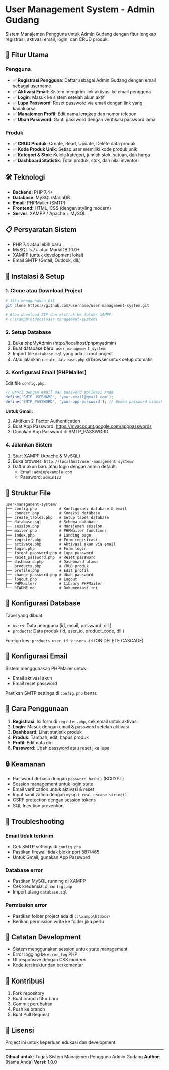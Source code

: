 # User Management System - Admin Gudang

Sistem Manajemen Pengguna untuk Admin Gudang dengan fitur lengkap registrasi, aktivasi email, login, dan CRUD produk.

## 🚀 Fitur Utama

### Pengguna
- ✅ **Registrasi Pengguna**: Daftar sebagai Admin Gudang dengan email sebagai username
- ✅ **Aktivasi Email**: Sistem mengirim link aktivasi ke email pengguna
- ✅ **Login**: Masuk ke sistem setelah akun aktif
- ✅ **Lupa Password**: Reset password via email dengan link yang kadaluarsa
- ✅ **Manajemen Profil**: Edit nama lengkap dan nomor telepon
- ✅ **Ubah Password**: Ganti password dengan verifikasi password lama

### Produk
- ✅ **CRUD Produk**: Create, Read, Update, Delete data produk
- ✅ **Kode Produk Unik**: Setiap user memiliki kode produk unik
- ✅ **Kategori & Stok**: Kelola kategori, jumlah stok, satuan, dan harga
- ✅ **Dashboard Statistik**: Total produk, stok, dan nilai inventori

## 🛠️ Teknologi

- **Backend**: PHP 7.4+
- **Database**: MySQL/MariaDB
- **Email**: PHPMailer (SMTP)
- **Frontend**: HTML, CSS (dengan styling modern)
- **Server**: XAMPP / Apache + MySQL

## 📋 Persyaratan Sistem

- PHP 7.4 atau lebih baru
- MySQL 5.7+ atau MariaDB 10.0+
- XAMPP (untuk development lokal)
- Email SMTP (Gmail, Outlook, dll.)

## 🚀 Instalasi & Setup

### 1. Clone atau Download Project
```bash
# Jika menggunakan Git
git clone https://github.com/username/user-management-system.git

# Atau download ZIP dan ekstrak ke folder XAMPP
# c:\xampp\htdocs\user-management-system\
```

### 2. Setup Database
1. Buka phpMyAdmin (http://localhost/phpmyadmin)
2. Buat database baru: `user_management_system`
3. Import file `database.sql` yang ada di root project
4. Atau jalankan `create_database.php` di browser untuk setup otomatis

### 3. Konfigurasi Email (PHPMailer)
Edit file `config.php`:
```php
// Ganti dengan email dan password aplikasi Anda
define('SMTP_USERNAME', 'your-email@gmail.com');
define('SMTP_PASSWORD', 'your-app-password'); // Bukan password biasa!
```

**Untuk Gmail:**
1. Aktifkan 2-Factor Authentication
2. Buat App Password: https://myaccount.google.com/apppasswords
3. Gunakan App Password di SMTP_PASSWORD

### 4. Jalankan Sistem
1. Start XAMPP (Apache & MySQL)
2. Buka browser: `http://localhost/user-management-system/`
3. Daftar akun baru atau login dengan admin default:
   - Email: `admin@example.com`
   - Password: `admin123`

## 📁 Struktur File

```
user-management-system/
├── config.php          # Konfigurasi database & email
├── connect.php         # Koneksi database
├── create_tables.php   # Setup tabel database
├── database.sql        # Schema database
├── session.php         # Manajemen session
├── mailer.php          # PHPMailer functions
├── index.php           # Landing page
├── register.php        # Form registrasi
├── activate.php        # Aktivasi akun via email
├── login.php           # Form login
├── forgot_password.php # Lupa password
├── reset_password.php  # Reset password
├── dashboard.php       # Dashboard utama
├── products.php        # CRUD produk
├── profile.php         # Edit profil
├── change_password.php # Ubah password
├── logout.php          # Logout
├── PHPMailer/          # Library PHPMailer
└── README.md           # Dokumentasi ini
```

## 🔧 Konfigurasi Database

Tabel yang dibuat:
- `users`: Data pengguna (id, email, password, dll.)
- `products`: Data produk (id, user_id, product_code, dll.)

Foreign key: `products.user_id` → `users.id` (ON DELETE CASCADE)

## 📧 Konfigurasi Email

Sistem menggunakan PHPMailer untuk:
- Email aktivasi akun
- Email reset password

Pastikan SMTP settings di `config.php` benar.

## 🎯 Cara Penggunaan

1. **Registrasi**: Isi form di `register.php`, cek email untuk aktivasi
2. **Login**: Masuk dengan email & password setelah aktivasi
3. **Dashboard**: Lihat statistik produk
4. **Produk**: Tambah, edit, hapus produk
5. **Profil**: Edit data diri
6. **Password**: Ubah password atau reset jika lupa

## 🔒 Keamanan

- Password di-hash dengan `password_hash()` (BCRYPT)
- Session management untuk login state
- Email verification untuk aktivasi & reset
- Input sanitization dengan `mysqli_real_escape_string()`
- CSRF protection dengan session tokens
- SQL Injection prevention

## 🐛 Troubleshooting

### Email tidak terkirim
- Cek SMTP settings di `config.php`
- Pastikan firewall tidak blokir port 587/465
- Untuk Gmail, gunakan App Password

### Database error
- Pastikan MySQL running di XAMPP
- Cek kredensial di `config.php`
- Import ulang `database.sql`

### Permission error
- Pastikan folder project ada di `c:\xampp\htdocs\`
- Berikan permission write ke folder jika perlu

## 📝 Catatan Development

- Sistem menggunakan session untuk state management
- Error logging ke `error_log` PHP
- UI responsive dengan CSS modern
- Kode terstruktur dan berkomentar

## 🤝 Kontribusi

1. Fork repository
2. Buat branch fitur baru
3. Commit perubahan
4. Push ke branch
5. Buat Pull Request

## 📄 Lisensi

Project ini untuk keperluan edukasi dan development.

---

**Dibuat untuk**: Tugas Sistem Manajemen Pengguna Admin Gudang
**Author**: [Nama Anda]
**Versi**: 1.0.0
